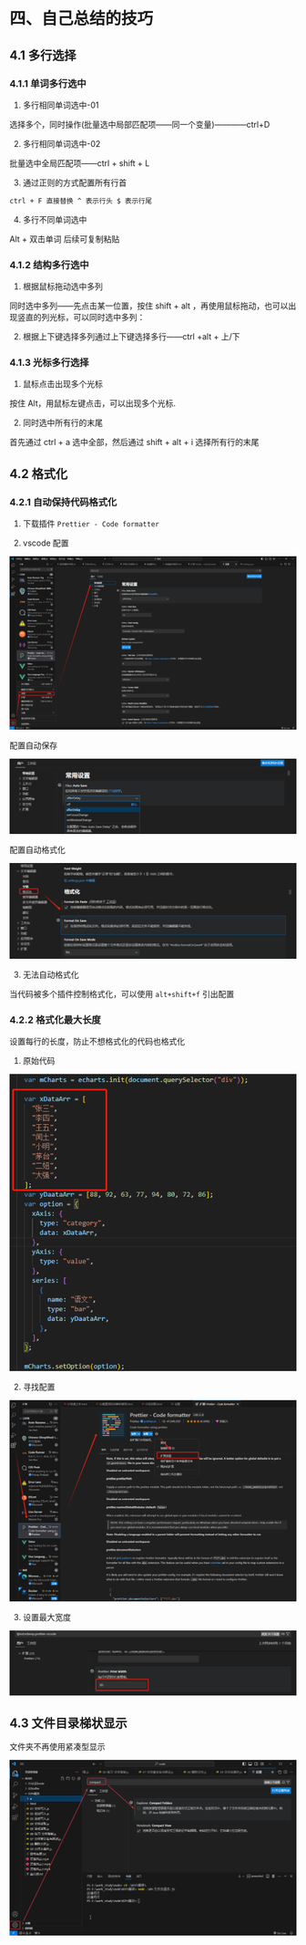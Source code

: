 # 四、自己总结的技巧

## 4.1 多行选择

### 4.1.1 单词多行选中

1. 多行相同单词选中-01

选择多个，同时操作(批量选中局部匹配项——同一个变量)————ctrl+D

2. 多行相同单词选中-02

批量选中全局匹配项——ctrl + shift + L

3. 通过正则的方式配置所有行首

```md
ctrl + F 直接替换 ^ 表示行头 $ 表示行尾
```

4. 多行不同单词选中

Alt + 双击单词 后续可复制粘贴

### 4.1.2 结构多行选中

1. 根据鼠标拖动选中多列

同时选中多列——先点击某一位置，按住 shift + alt ，再使用鼠标拖动，也可以出现竖直的列光标，可以同时选中多列：

2. 根据上下键选择多列通过上下键选择多行——ctrl +alt + 上/下

### 4.1.3 光标多行选择

1. 鼠标点击出现多个光标

按住 Alt，用鼠标左键点击，可以出现多个光标.

2. 同时选中所有行的末尾

首先通过 ctrl + a 选中全部，然后通过 shift + alt + i 选择所有行的末尾

## 4.2 格式化

### 4.2.1 自动保持代码格式化

1. 下载插件 `Prettier - Code formatter`

2. vscode 配置

![](/other/tool/vscode/011.png)

配置自动保存

![](/other/tool/vscode/012.png)

配置自动格式化

![](/other/tool/vscode/013.png)

3. 无法自动格式化

当代码被多个插件控制格式化，可以使用 `alt+shift+f` 引出配置

### 4.2.2 格式化最大长度

设置每行的长度，防止不想格式化的代码也格式化

1. 原始代码

![](/other/tool/vscode/014.png)

2. 寻找配置

![](/other/tool/vscode/015.png)

3. 设置最大宽度

![](/other/tool/vscode/016.png)


## 4.3 文件目录梯状显示

文件夹不再使用紧凑型显示

![](/other/tool/vscode/017.png)